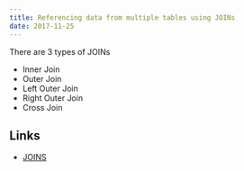 ```yaml
---
title: Referencing data from multiple tables using JOINs
date: 2017-11-25
---
```

 There are 3 types of JOINs
 
 - Inner Join
 - Outer Join
  - Left Outer Join
  - Right Outer Join
- Cross Join




Links
---
- [JOINS](https://www.udemy.com/introduction-to-databases-and-sql-querying/learn/v4/t/lecture/3250984?start=0)